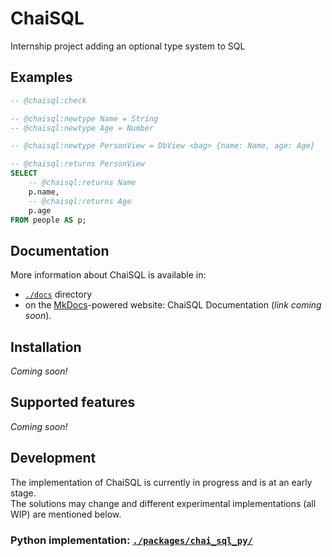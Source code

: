 # ChaiSQL

Internship project adding an optional type system to SQL

## Examples

<!--mkdocs-intro-examples-start-->
```sql  title="ChaiSQL example"
-- @chaisql:check

-- @chaisql:newtype Name = String
-- @chaisql:newtype Age = Number

-- @chaisql:newtype PersonView = DbView <bag> {name: Name, age: Age}

-- @chaisql:returns PersonView
SELECT
    -- @chaisql:returns Name
    p.name,
    -- @chaisql:returns Age
    p.age
FROM people AS p;
```

<!--mkdocs-intro-examples-end-->

## Documentation

More information about ChaiSQL is available in:

- [`./docs`](./docs/) directory
- on the [MkDocs](https://www.mkdocs.org/)-powered website:
  ChaiSQL Documentation (*link coming soon*).

<!-- :: User content -->

<!--mkdocs-intro-details-start-->

## Installation

<!-- TODO: describe how to install `typed_sql` -->
*Coming soon!*

## Supported features

<!-- TODO: describe supported & planned features -->
*Coming soon!*

<!--mkdocs-intro-details-end-->

<!-- :: Developer content -->
## Development

The implementation of ChaiSQL is currently in progress and is at an early stage.  
The solutions may change and different experimental implementations (all WIP) are mentioned below.

### Python implementation: [`./packages/chai_sql_py/`](./packages/chai_sql_py/)
